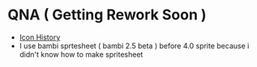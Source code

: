 # QNA ( Getting Rework Soon )
* [Icon History](https://github.com/FarnGitHub/FarnGithub/wiki/Icon-History#lost-icon)
* I use bambi sprtesheet ( bambi 2.5 beta ) before 4.0 sprite because i didn't know how to make spritesheet
